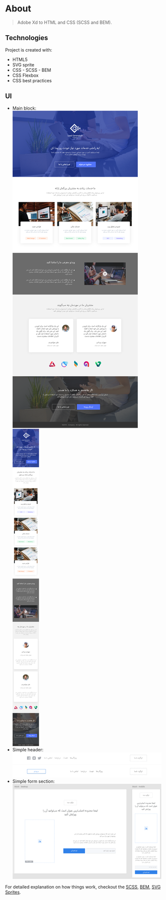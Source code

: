 # About

> Adobe Xd to HTML and CSS (SCSS and BEM).

## Technologies

Project is created with:

- HTML5
- SVG sprite
- CSS - SCSS - BEM
- CSS Flexbox
- CSS best practices

## UI

- Main block:
![block4](img/Desktop.png)
![block4](img/Mobile.png)
- Simple header:
![block1](img/header1.png)
![block2](img/header2.png)
- Simple form section:
![block3](img/Test3.PNG)

For detailed explanation on how things work, checkout the [SCSS](https://sass-lang.com/), [BEM](https://css-tricks.com/bem-101/), [SVG Sprites](https://css-tricks.com/svg-sprites-use-better-icon-fonts/).